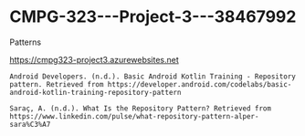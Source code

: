 # CMPG-323---Project-3---38467992
Patterns


https://cmpg323-project3.azurewebsites.net

    Android Developers. (n.d.). Basic Android Kotlin Training - Repository pattern. Retrieved from https://developer.android.com/codelabs/basic-android-kotlin-training-repository-pattern

    Saraç, A. (n.d.). What Is the Repository Pattern? Retrieved from https://www.linkedin.com/pulse/what-repository-pattern-alper-sara%C3%A7

